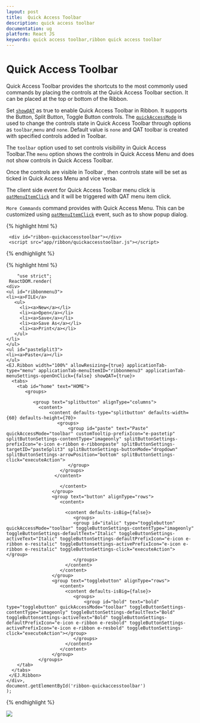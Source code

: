 ```yaml
---
layout: post
title:  Quick Access Toolbar
description: quick access toolbar
documentation: ug
platform: React JS
keywords: quick access toolbar,ribbon quick access toolbar
---
```


# Quick Access Toolbar

Quick Access Toolbar provides the shortcuts to the most commonly used commands by placing the controls at the Quick Access Toolbar section. It can be placed at the top or bottom of the Ribbon.

Set [`showQAT`](http://help.syncfusion.com/api/js/ejribbon#members:showqat) as true to enable Quick Access Toolbar in Ribbon. It supports the Button, Split Button, Toggle Button controls. The [`quickAccessMode`](http://help.syncfusion.com/api/js/ejribbon#members:tabs-groups-content-groups-quickaccessmode) is used to change the controls state in Quick Access Toolbar through options as `toolbar`,`menu` and `none`. Default value is `none` and QAT toolbar is created with specified controls added in Toolbar.

The `toolbar` option used to set controls visibility in Quick Access Toolbar.The `menu` option shows the controls in Quick Access Menu and does not show controls in Quick Access Toolbar.

Once the controls are visible in Toolbar , then controls state will be set as ticked in Quick Access Menu and vice versa.  

The client side event for Quick Access Toolbar menu click is [`qatMenuItemClick`](http://help.syncfusion.com/api/js/ejribbon#events:qatmenuitemclick) and it will be triggered with QAT menu item click.

`More Commands` command provides with Quick Access Menu. This can be customized using [`qatMenuItemClick`](http://help.syncfusion.com/api/js/ejribbon#events:qatmenuitemclick) event, such as to show popup dialog. 

{% highlight html %}

     <div id="ribbon-quickaccesstoolbar"></div>
     <script src="app/ribbon/quickaccesstoolbar.js"></script>

{% endhighlight %}

{% highlight html %}

	    "use strict"; 
     ReactDOM.render(
    <div>
    <ul id="ribbonmenu3">
    <li><a>FILE</a>
       <ul>
         <li><a>New</a></li>
         <li><a>Open</a></li>
         <li><a>Save</a></li>
         <li><a>Save As</a></li>
         <li><a>Print</a></li>
	   </ul>
    </li>
    </ul>
    <ul id="pasteSplit3">
    <li><a>Paste</a></li>
    </ul>
    <EJ.Ribbon width="100%" allowResizing={true} applicationTab-type="menu" applicationTab-menuItemID="ribbonmenu3" applicationTab-menuSettings-openOnClick={false} showQAT={true}>
      <tabs>
        <tab id="home" text="HOME">
           <groups>
		     
			  <group text="splitbutton" alignType="columns">
                <content>
                    <content defaults-type="splitbutton" defaults-width={60} defaults-height={70}>
                       <groups>
                           <group id="paste" text="Paste" quickAccessMode="toolbar" customTooltip-prefixIcon="e-pastetip" splitButtonSettings-contentType="imageonly" splitButtonSettings-prefixIcon="e-icon e-ribbon e-ribbonpaste" splitButtonSettings-targetID="pasteSplit3" splitButtonSettings-buttonMode="dropdown" splitButtonSettings-arrowPosition="bottom" splitButtonSettings-click="executeAction">
                           </group>
                        </groups>
                      </content>
                    
                        </content>
                     </group>
                     <group text="button" alignType="rows">
                        <content>
					
                          <content defaults-isBig={false}>
                             <groups>
							 <group id="italic" type="togglebutton" quickAccessMode="toolbar" toggleButtonSettings-contentType="imageonly" toggleButtonSettings-defaultText="Italic" toggleButtonSettings-activeText="Italic" toggleButtonSettings-defaultPrefixIcon="e-icon e-ribbon e-resitalic" toggleButtonsettings-activePrefixIcon="e-icon e-ribbon e-resitalic" toggleButtonSettings-click="executeAction"></group>
                             </groups>
                          </content>
					    </content>
                     </group>
					 <group text="togglebutton" alignType="rows">
                        <content>
                          <content defaults-isBig={false}>
                             <groups>
                                 <group id="bold" text="bold" type="togglebutton" quickAccessMode="toolbar" toggleButtonSettings-contentType="imageonly" toggleButtonSettings-defaultText="Bold" toggleButtonsettings-activeText="Bold" toggleButtonSettings-defaultPrefixIcon="e-icon e-ribbon e-resbold" toggleButtonSettings-activePrefixIcon="e-icon e-ribbon e-resbold" toggleButtonSettings-click="executeAction"></group>
                             </groups>
                          </content>
					    </content>
                     </group>
				</groups>  
        </tab>
      </tabs>
     </EJ.Ribbon>
    </div>,
    document.getElementById('ribbon-quickaccesstoolbar')
    );

{% endhighlight %}

![](/js/Ribbon/Quick-Access-Toolbar_images/Quick-Access-Toolbar_img1.png)
